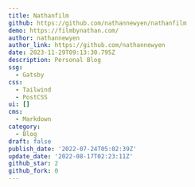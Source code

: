 ```yaml
---
title: Nathanfilm
github: https://github.com/nathannewyen/nathanfilm
demo: https://filmbynathan.com/
author: nathannewyen
author_link: https://github.com/nathannewyen
date: 2023-11-29T09:13:30.795Z
description: Personal Blog
ssg:
  - Gatsby
css:
  - Tailwind
  - PostCSS
ui: []
cms:
  - Markdown
category:
  - Blog
draft: false
publish_date: '2022-07-24T05:02:39Z'
update_date: '2022-08-17T02:23:11Z'
github_star: 2
github_fork: 0
---
```

